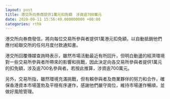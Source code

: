 ```yaml
---
layout: post
title: 港交所向券商提供1萬元扣免額　涉資逾700萬元
date: 2020-09-11 15:56:49.000000000 +08:00
categories: rthk
---
```


港交所向券商發信，將向每位交易所參與者提供1萬港元扣免額，以自動抵銷他們應付給聯交所的任何月度付款通知書。

港交所回覆傳媒查詢時表示，雖然市場活動最近有所回升，但明白動盪的經濟環境對一些交易所參與者所帶來的影響和挑戰，因此決定向各交易所參與者提供1萬元的扣免額，涉及逾700名參與者。若按此推算，涉資逾700萬元。

另外，交易所指，雖然環境充滿挑戰，但有賴參與者及商業夥伴的努力和合作，確保香港資本市場蓬勃及平穩有序運作，感謝他們嚴守崗位，維持市場運作暢順，並做好風險管理。
